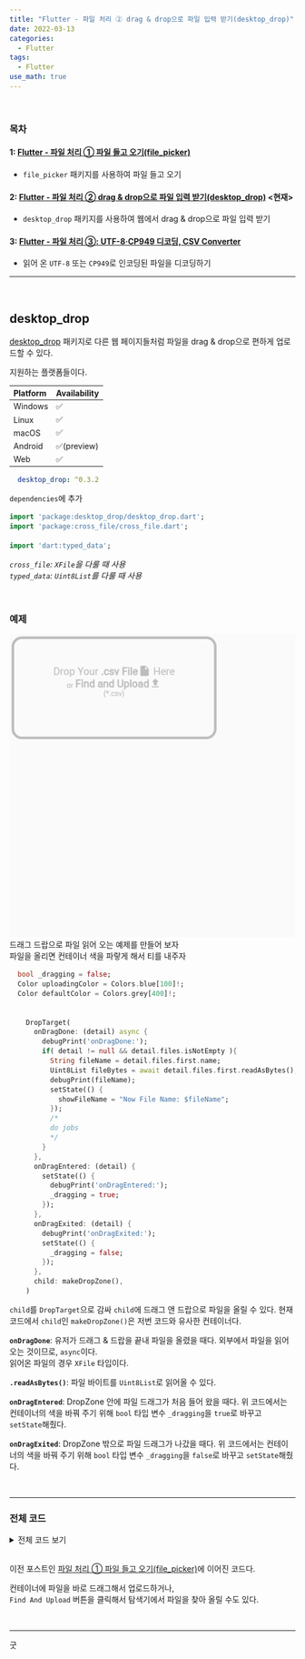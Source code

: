 ```yaml
---
title: "Flutter - 파일 처리 ② drag & drop으로 파일 입력 받기(desktop_drop)"
date: 2022-03-13
categories:
  - Flutter
tags:
  - Flutter
use_math: true
---
```

<br>

### 목차
#### 1: [Flutter - 파일 처리 ① 파일 들고 오기(file_picker)](https://cyj893.github.io/flutter/Flutter12/)
- `file_picker` 패키지를 사용하여 파일 들고 오기

#### 2: [Flutter - 파일 처리 ② drag & drop으로 파일 입력 받기(desktop_drop)](https://cyj893.github.io/flutter/Flutter12_2/) <현재>
- `desktop_drop` 패키지를 사용하여 웹에서 drag & drop으로 파일 입력 받기

#### 3: [Flutter - 파일 처리 ③: UTF-8·CP949 디코딩, CSV Converter](https://cyj893.github.io/flutter/Flutter12_3/)
- 읽어 온 `UTF-8` 또는 `CP949`로 인코딩된 파일을 디코딩하기

---


<br>

## desktop_drop

[desktop_drop](https://pub.dev/packages/desktop_drop) 패키지로 다른 웹 페이지들처럼 파일을 drag & drop으로 편하게 업로드할 수 있다.

지원하는 플랫폼들이다.

| Platform	 | Availability	 |
| :-- | :-- |
| Windows	 | ✅	 |
| Linux	 | ✅	 |
| macOS	 | ✅	 |
| Android	 | ✅(preview)	 |
| Web	 | ✅	 |


```yaml
  desktop_drop: ^0.3.2
```
`dependencies`에 추가

```dart
import 'package:desktop_drop/desktop_drop.dart';
import 'package:cross_file/cross_file.dart';

import 'dart:typed_data';
```
_`cross_file`: `XFile`을 다룰 때 사용_  
_`typed_data`: `Uint8List`를 다룰 때 사용_

<br>

### 예제

![2](/img/Flutter/12/drag_and_drop_ex.gif)  
드래그 드랍으로 파일 읽어 오는 예제를 만들어 보자  
파일을 올리면 컨테이너 색을 파랗게 해서 티를 내주자

```dart
  bool _dragging = false;
  Color uploadingColor = Colors.blue[100]!;
  Color defaultColor = Colors.grey[400]!;


    DropTarget(
      onDragDone: (detail) async {
        debugPrint('onDragDone:');
        if( detail != null && detail.files.isNotEmpty ){
          String fileName = detail.files.first.name;
          Uint8List fileBytes = await detail.files.first.readAsBytes();
          debugPrint(fileName);
          setState(() {
            showFileName = "Now File Name: $fileName";
          });
          /*
          do jobs
          */
        }
      },
      onDragEntered: (detail) {
        setState(() {
          debugPrint('onDragEntered:');
          _dragging = true;
        });
      },
      onDragExited: (detail) {
        debugPrint('onDragExited:');
        setState(() {
          _dragging = false;
        });
      },
      child: makeDropZone(),
    )
```
`child`를 `DropTarget`으로 감싸 `child`에 드래그 앤 드랍으로 파일을 올릴 수 있다. 현재 코드에서 `child`인 `makeDropZone()`은 저번 코드와 유사한 컨테이너다.  

**`onDragDone`**: 유저가 드래그 & 드랍을 끝내 파일을 올렸을 때다. 외부에서 파일을 읽어 오는 것이므로, `async`이다.  
읽어온 파일의 경우 `XFile` 타입이다.  

**`.readAsBytes()`**: 파일 바이트를 `Uint8List`로 읽어올 수 있다.  

**`onDragEntered`**: DropZone 안에 파일 드래그가 처음 들어 왔을 때다. 위 코드에서는 컨테이너의 색을 바꿔 주기 위해 `bool` 타입 변수 `_dragging`을 `true`로 바꾸고 `setState`해줬다.

**`onDragExited`**: DropZone 밖으로 파일 드래그가 나갔을 때다. 위 코드에서는 컨테이너의 색을 바꿔 주기 위해 `bool` 타입 변수 `_dragging`을 `false`로 바꾸고 `setState`해줬다.

<br>

---

### 전체 코드

<details>
<summary>전체 코드 보기</summary>
<div markdown="1">

```dart
import 'package:flutter/material.dart';
import 'package:desktop_drop/desktop_drop.dart';
import 'package:cross_file/cross_file.dart';
import 'package:file_picker/file_picker.dart';
import 'dart:typed_data';

class FileDragAndDrop extends StatefulWidget {
  const FileDragAndDrop({Key? key}) : super(key: key);

  @override
  FileDragAndDropState createState() => FileDragAndDropState();
}

class FileDragAndDropState extends State<FileDragAndDrop> {
  final List<XFile> _list = [];

  String showFileName = "";

  bool _dragging = false;

  Color uploadingColor = Colors.blue[100]!;
  Color defaultColor = Colors.grey[400]!;

  Container makeDropZone(){
    Color color = _dragging ? uploadingColor : defaultColor;
    return Container(
      height: 200,
      width: 400,
      decoration: BoxDecoration(
        border: Border.all(width: 5, color: color,),
        borderRadius: const BorderRadius.all(Radius.circular(20)),
      ),
      child: Column(
        mainAxisAlignment: MainAxisAlignment.center,
        children: [
          Row(
            mainAxisAlignment: MainAxisAlignment.center,
            crossAxisAlignment: CrossAxisAlignment.end,
            children: [
              Text("Drop Your ", style: TextStyle(color: color, fontSize: 20,),),
              Text(".csv File", style: TextStyle(fontWeight: FontWeight.bold, color: color, fontSize: 20,),),
              Icon(Icons.insert_drive_file_rounded, color: color,),
              Text(" Here", style: TextStyle(color: color, fontSize: 20,),),
            ],
          ),
          InkWell(
            onTap: () async {
              FilePickerResult? result = await FilePicker.platform.pickFiles(
                type: FileType.custom,
                allowedExtensions: ['csv'],
              );
              if( result != null && result.files.isNotEmpty ){
                String fileName = result.files.first.name;
                Uint8List fileBytes = result.files.first.bytes!;
                debugPrint(fileName);
                setState(() {
                  showFileName = "Now File Name: $fileName";
                });
                /*
                do jobs
                 */
              }
            },
            child: Row(
              mainAxisAlignment: MainAxisAlignment.center,
              crossAxisAlignment: CrossAxisAlignment.end,
              mainAxisSize: MainAxisSize.min,
              children: [
                Text("or ", style: TextStyle(color: color,),),
                Text("Find and Upload", style: TextStyle(fontWeight: FontWeight.bold, color: color, fontSize: 20,),),
                Icon(Icons.upload_rounded, color: color,),
              ],
            ),
          ),
          Text("(*.csv)", style: TextStyle(color: color,),),
          const SizedBox(height: 10,),
          Text(showFileName, style: TextStyle(color: defaultColor,),),
        ],
      ),
    );
  }

  @override
  Widget build(BuildContext context) {
    return DropTarget(
      onDragDone: (detail) async {
        debugPrint('onDragDone:');
        if( detail != null && detail.files.isNotEmpty ){
          String fileName = detail.files.first.name;
          Uint8List fileBytes = await detail.files.first.readAsBytes();
          debugPrint(fileName);
          setState(() {
            showFileName = "Now File Name: $fileName";
          });
          /*
          do jobs
          */
        }
      },
      onDragEntered: (detail) {
        setState(() {
          debugPrint('onDragEntered:');
          _dragging = true;
        });
      },
      onDragExited: (detail) {
        debugPrint('onDragExited:');
        setState(() {
          _dragging = false;
        });
      },
      child: makeDropZone(),
    );
  }
}
```

</div>
</details>

<br>

이전 포스트인 [파일 처리 ① 파일 들고 오기(file_picker)](https://cyj893.github.io/flutter/Flutter12/)에 이어진 코드다.  

컨테이너에 파일을 바로 드래그해서 업로드하거나,  
`Find And Upload` 버튼을 클릭해서 탐색기에서 파일을 찾아 올릴 수도 있다.  

<br>


---

굿  
<br>
